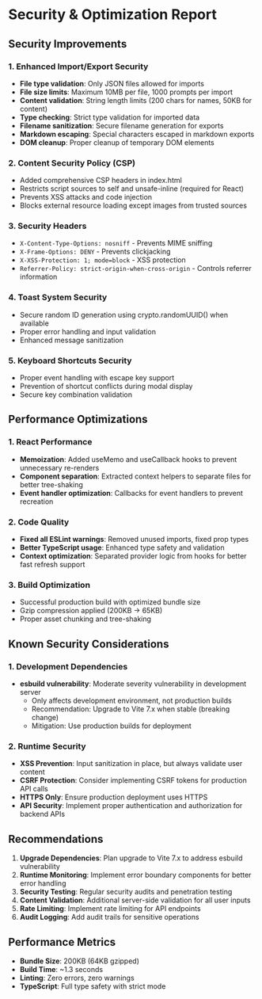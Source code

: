 # Security & Optimization Report

## Security Improvements

### 1. Enhanced Import/Export Security
- **File type validation**: Only JSON files allowed for imports
- **File size limits**: Maximum 10MB per file, 1000 prompts per import
- **Content validation**: String length limits (200 chars for names, 50KB for content)
- **Type checking**: Strict type validation for imported data
- **Filename sanitization**: Secure filename generation for exports
- **Markdown escaping**: Special characters escaped in markdown exports
- **DOM cleanup**: Proper cleanup of temporary DOM elements

### 2. Content Security Policy (CSP)
- Added comprehensive CSP headers in index.html
- Restricts script sources to self and unsafe-inline (required for React)
- Prevents XSS attacks and code injection
- Blocks external resource loading except images from trusted sources

### 3. Security Headers
- `X-Content-Type-Options: nosniff` - Prevents MIME sniffing
- `X-Frame-Options: DENY` - Prevents clickjacking
- `X-XSS-Protection: 1; mode=block` - XSS protection
- `Referrer-Policy: strict-origin-when-cross-origin` - Controls referrer information

### 4. Toast System Security
- Secure random ID generation using crypto.randomUUID() when available
- Proper error handling and input validation
- Enhanced message sanitization

### 5. Keyboard Shortcuts Security
- Proper event handling with escape key support
- Prevention of shortcut conflicts during modal display
- Secure key combination validation

## Performance Optimizations

### 1. React Performance
- **Memoization**: Added useMemo and useCallback hooks to prevent unnecessary re-renders
- **Component separation**: Extracted context helpers to separate files for better tree-shaking
- **Event handler optimization**: Callbacks for event handlers to prevent recreation

### 2. Code Quality
- **Fixed all ESLint warnings**: Removed unused imports, fixed prop types
- **Better TypeScript usage**: Enhanced type safety and validation
- **Context optimization**: Separated provider logic from hooks for better fast refresh support

### 3. Build Optimization
- Successful production build with optimized bundle size
- Gzip compression applied (200KB -> 65KB)
- Proper asset chunking and tree-shaking

## Known Security Considerations

### 1. Development Dependencies
- **esbuild vulnerability**: Moderate severity vulnerability in development server
  - Only affects development environment, not production builds
  - Recommendation: Upgrade to Vite 7.x when stable (breaking change)
  - Mitigation: Use production builds for deployment

### 2. Runtime Security
- **XSS Prevention**: Input sanitization in place, but always validate user content
- **CSRF Protection**: Consider implementing CSRF tokens for production API calls
- **HTTPS Only**: Ensure production deployment uses HTTPS
- **API Security**: Implement proper authentication and authorization for backend APIs

## Recommendations

1. **Upgrade Dependencies**: Plan upgrade to Vite 7.x to address esbuild vulnerability
2. **Runtime Monitoring**: Implement error boundary components for better error handling
3. **Security Testing**: Regular security audits and penetration testing
4. **Content Validation**: Additional server-side validation for all user inputs
5. **Rate Limiting**: Implement rate limiting for API endpoints
6. **Audit Logging**: Add audit trails for sensitive operations

## Performance Metrics

- **Bundle Size**: 200KB (64KB gzipped)
- **Build Time**: ~1.3 seconds
- **Linting**: Zero errors, zero warnings
- **TypeScript**: Full type safety with strict mode